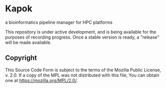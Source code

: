 # Kapok
a bioinformatics pipeline manager for HPC platforms

This repository is under active development, and is being available for the purposes of recording progress.
Once a stable version is ready, a "release" will be made available.

## Copyright

This Source Code Form is subject to the terms of the Mozilla Public
License, v. 2.0. If a copy of the MPL was not distributed with this
file, You can obtain one at https://mozilla.org/MPL/2.0/.

